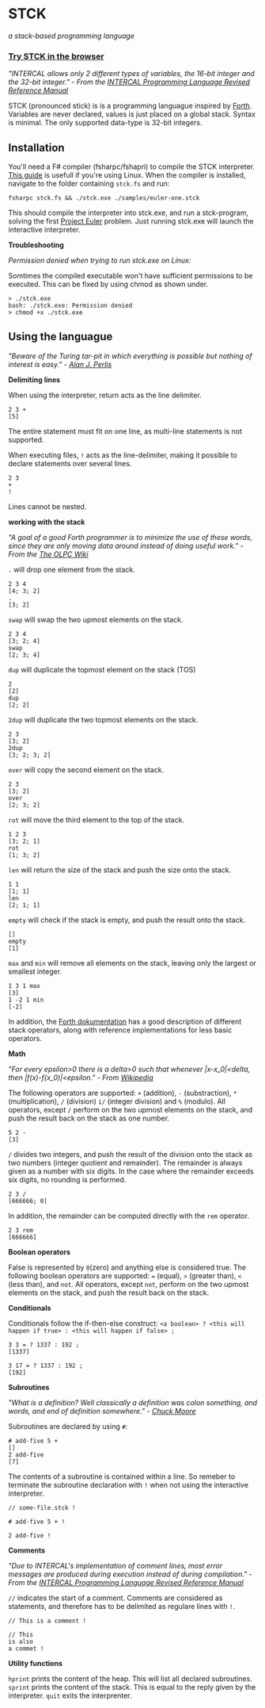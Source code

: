 STCK
====
_a stack-based programming language_

### [Try STCK in the browser](http://trystck.herokuapp.com/)

_"INTERCAL allows only 2 different types of variables, the 16-bit integer and the 32-bit integer." - From the [INTERCAL Programming Language Revised Reference Manual](http://www.muppetlabs.com/~breadbox/intercal-man/s03.html)_

STCK (pronounced stick) is is a programming languague inspired by [Forth](https://en.wikipedia.org/wiki/Forth_(programming_language)). Variables are never declared, values is just placed on a global stack. Syntax is minimal. The only supported data-type is 32-bit integers.


Installation
------------

You'll need a F# compiler (fsharpc/fshapri) to compile the STCK interpreter. [This guide](http://fsharp.org/use/linux/) is usefull if you're using Linux. When the compiler is installed, navigate to the folder containing `stck.fs` and run:

    fsharpc stck.fs && ./stck.exe ./samples/euler-one.stck

This should compile the interpreter into stck.exe, and run a stck-program, solving the first [Project Euler](https://projecteuler.net/) problem. Just running stck.exe will launch the interactive interpreter.

**Troubleshooting**

_Permission denied when trying to run stck.exe on Linux:_

Somtimes the compiled executable won't have sufficient permissions to be executed. This can be fixed by using chmod as shown under.

    > ./stck.exe
    bash: ./stck.exe: Permission denied
    > chmod +x ./stck.exe



Using the languague
-------------------

_"Beware of the Turing tar-pit in which everything is possible but nothing of interest is easy." - [Alan J. Perlis](http://pu.inf.uni-tuebingen.de/users/klaeren/epigrams.html)_

**Delimiting lines**

When using the interpreter, return acts as the line delimiter.

    2 3 +
    [5]

The entire statement must fit on one line, as multi-line statements is not supported.

When executing files, `!` acts as the line-delimiter, making it possible to declare statements over several lines.

    2 3
    +
    !

Lines cannot be nested.

**working with the stack**

_"A goal of a good Forth programmer is to minimize the use of these words, since they are only moving data around instead of doing useful work." - From the [The OLPC Wiki](http://wiki.laptop.org/go/Forth_stack_operators)_

`.` will drop one element from the stack.

    2 3 4
    [4; 3; 2]
    .
    [3; 2]

`swap` will swap the two upmost elements on the stack.

    2 3 4
    [3; 2; 4]
    swap
    [2; 3; 4]

`dup` will duplicate the topmost element on the stack (TOS)

    2
    [2]
    dup
    [2; 2]

`2dup` will duplicate the two topmost elements on the stack.

    2 3
    [3; 2]
    2dup
    [3; 2; 3; 2]

`over` will copy the second element on the stack.

    2 3
    [3; 2]
    over
    [2; 3; 2]

`rot` will move the third element to the top of the stack.

    1 2 3
    [3; 2; 1]
    rot
    [1; 3; 2]

`len` will return the size of the stack and push the size onto the stack.

    1 1
    [1; 1]
    len
    [2; 1; 1]

`empty` will check if the stack is empty, and push the result onto the stack.

    []
    empty
    [1]

`max` and `min` will remove all elements on the stack, leaving only the largest or smallest integer.

    1 3 1 max
    [3]
    1 -2 1 min
    [-2]

In addition, the [Forth dokumentation](http://wiki.laptop.org/go/Forth_stack_operators) has a good description of different stack operators, along with reference implementations for less basic operators.

**Math**

_"For every epsilon>0 there is a delta>0 such that whenever |x-x_0|<delta, then |f(x)-f(x_0)|<epsilon." - From [Wikipedia](https://en.wikipedia.org/wiki/(%CE%B5,_%CE%B4)-definition_of_limit)_

The following operators are supported: `+` (addition), `-` (substraction), `*` (multiplication), `/` (division) `i/` (integer division) and `%` (modulo). All operators, except `/` perform on the two upmost elements on the stack, and push the result back on the stack as one number.

    5 2 -
    [3]

`/` divides two integers, and push the result of the division onto the stack as two numbers (integer quotient and remainder). The remainder is always given as a number with six digits. In the case where the remainder exceeds six digits, no rounding is performed.

    2 3 /
    [666666; 0]

In addition, the remainder can be computed directly with the `rem` operator.

    2 3 rem
    [666666]

**Boolean operators**

False is represented by `0`(zero) and anything else is considered true. The following boolean operators are supported: `=` (equal), `>` (greater than), `<` (less than), and `not`. All operators, except `not`, perform on the two upmost elements on the stack, and push the result back on the stack.

**Conditionals**

Conditionals follow the if-then-else construct: `<a boolean> ? <this will happen if true> : <this will happen if false> ;`

    3 3 = ? 1337 : 192 ;
    [1337]

    3 17 = ? 1337 : 192 ;
    [192]

**Subroutines**

_"What is a definition? Well classically a definition was colon something, and words, and end of definition somewhere." - [Chuck Moore](http://www.ultratechnology.com/1xforth.htm)_

Subroutines are declared by using `#`:

    # add-five 5 +
    []
    2 add-five
    [7]

The contents of a subroutine is contained within a line. So remeber to terminate the subroutine declaration with `!` when not using the interactive interpreter.

    // some-file.stck !
    
    # add-five 5 + !
    
    2 add-five !

**Comments**

_"Due to INTERCAL's implementation of comment lines, most error messages are produced during execution instead of during compilation." - From the [INTERCAL Programming Language Revised Reference Manual](http://www.muppetlabs.com/~breadbox/intercal-man/s09.html)_

`//` indicates the start of a comment. Comments are considered as statements, and therefore has to be delimited as regulare lines with `!`.

    // This is a comment !
    
    // This 
    is also 
    a commet !

**Utility functions**

`hprint` prints the content of the heap. This will list all declared subroutines.
`sprint` prints the content of the stack. This is equal to the reply given by the interpreter.
`quit` exits the interprenter.
